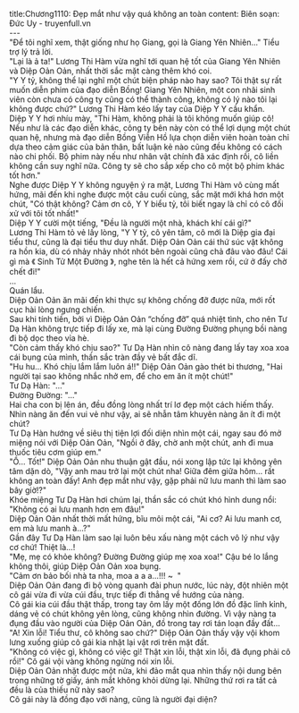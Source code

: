 title:Chương1110: Đẹp mắt như vậy quá không an toàn
content:
Biên soạn: Đức Uy - truyenfull.vn<br>---<br>"Để tôi nghĩ xem, thật giống như họ Giang, gọi là Giang Yên Nhiên..." Tiểu trợ lý trả lời.<br>"Lại là ả ta!" Lương Thi Hàm vừa nghĩ tới quan hệ tốt của Giang Yên Nhiên và Diệp Oản Oản, nhất thời sắc mặt càng thêm khó coi.<br>"Y Y tỷ, không thể lại nghĩ một chút biện pháp nào hay sao? Tôi thật sự rất muốn diễn phim của đạo diễn Bồng! Giang Yên Nhiên, một con nhãi sinh viên còn chưa có công ty cũng có thể thành công, không có lý nào tôi lại không được chứ?" Lương Thi Hàm kéo lấy tay của Diệp Y Y cầu khẩn.<br>Diệp Y Y hơi nhíu mày, "Thi Hàm, không phải là tôi không muốn giúp cô! Nếu như là các đạo diễn khác, công ty bên này còn có thể lợi dụng một chút quan hệ, nhưng mà đạo diễn Bồng Viễn Hồ lựa chọn diễn viên hoàn toàn chỉ dựa theo cảm giác của bản thân, bất luận kẻ nào cũng đều không có cách nào chi phối. Bộ phim này nếu như nhân vật chính đã xác định rồi, cô liền không cần suy nghĩ nữa. Công ty sẽ cho sắp xếp cho cô một bộ phim khác tốt hơn."<br>Nghe được Diệp Y Y không nguyện ý ra mặt, Lương Thi Hàm vô cùng mất hứng, mãi đến khi nghe được một câu cuối cùng, sắc mặt mới khá hơn một chút, "Có thật không? Cảm ơn cô, Y Y biểu tỷ, tôi biết ngay là chỉ có cô đối xử với tôi tốt nhất!"<br>Diệp Y Y cười một tiếng, "Đều là người một nhà, khách khí cái gì?"<br>Lương Thi Hàm tỏ vẻ lấy lòng, "Y Y tỷ, cô yên tâm, cô mới là Diệp gia đại tiểu thư, cũng là đại tiểu thư duy nhất. Diệp Oản Oản cái thứ súc vật không ra hồn kia, dù có nhảy nhảy nhót nhót bên ngoài cũng chả đâu vào đâu! Cái gì mà 《 Sinh Tử Một Đường 》, nghe tên là hết cả hứng xem rồi, cứ ở đấy chờ chết đi!"<br>...<br>Quán lẩu.<br>Diệp Oản Oản ăn mãi đến khi thực sự không chống đỡ được nữa, mới rốt cục hài lòng ngưng chiến.<br>Sau khi tính tiền, bởi vì Diệp Oản Oản “chống đỡ” quá nhiệt tình, cho nên Tư Dạ Hàn không trực tiếp đi lấy xe, mà lại cùng Đường Đường phụng bồi nàng đi bộ dọc theo vỉa hè.<br>"Còn cảm thấy khó chịu sao?" Tư Dạ Hàn nhìn cô nàng đang lấy tay xoa xoa cái bụng của mình, thần sắc tràn đầy vẻ bất đắc dĩ.<br>"Hu hu... Khó chịu lắm lắm luôn á!!" Diệp Oản Oản gào thét bi thương, "Hai người tại sao không nhắc nhở em, để cho em ăn ít một chút!"<br>Tư Dạ Hàn: "..."<br>Đường Đường: "..."<br>Hai cha con bị lên án, đều đồng lòng nhất trí lơ đẹp một cách hiếm thấy. Nhìn nàng ăn đến vui vẻ như vậy, ai sẽ nhẫn tâm khuyên nàng ăn ít đi một chút?<br>Tư Dạ Hàn hướng về siêu thị tiện lợi đối diện nhìn một cái, ngay sau đó mở miệng nói với Diệp Oản Oản, "Ngồi ở đây, chờ anh một chút, anh đi mua thuốc tiêu cơm giúp em."<br>"Ồ... Tốt!" Diệp Oản Oản nhu thuận gật đầu, nói xong lập tức lại không yên tâm dặn dò, "Vậy anh mau trở lại một chút nha! Giữa đêm giữa hôm... rất không an toàn đấy! Anh đẹp mắt như vậy, gặp phải nữ lưu manh thì làm sao bây giờ!?"<br>Khóe miệng Tư Dạ Hàn hơi chúm lại, thần sắc có chút khó hình dung nổi: "Không có ai lưu manh hơn em đâu!"<br>Diệp Oản Oản nhất thời mất hứng, bĩu môi một cái, "Ai cơ? Ai lưu manh cơ, em mà lưu manh à...?"<br>Gần đây Tư Dạ Hàn làm sao lại luôn bêu xấu nàng một cách vô lý như vậy cơ chứ! Thiệt là…!<br>"Mẹ, mẹ có khỏe không? Đường Đường giúp mẹ xoa xoa!" Cậu bé lo lắng không thôi, giúp Diệp Oản Oản xoa bụng.<br>"Cảm ơn bảo bối nhà ta nha, moa a a a…!!! ~  "<br>Diệp Oản Oản đang đi bộ vòng quanh đài phun nước, lúc này, đột nhiên một cô gái vừa đi vừa cúi đầu, trực tiếp đi thẳng về hướng của nàng.<br>Cô gái kia cúi đầu thật thấp, trong tay ôm lấy một đống lớn đồ đặc lỉnh kỉnh, dáng vẻ có chút không yên lòng, cũng không nhìn đường. Vì vậy nàng ta đụng đầu vào người của Diệp Oản Oản, đồ trong tay rơi tán loạn đầy đất...<br>"A! Xin lỗi! Tiểu thư, cô không sao chứ?" Diệp Oản Oản thấy vậy vội khom lưng xuống giúp cô gái kia nhặt lại vật rơi trên mặt đất.<br>"Không có việc gì, không có việc gì! Thật xin lỗi, thật xin lỗi, đã đụng phải cô rồi!" Cô gái vội vàng không ngừng nói xin lỗi.<br>Diệp Oản Oản nhặt được một nửa, khi đảo mắt qua nhìn thấy nội dung bên trong những tờ giấy, ánh mắt không khỏi dừng lại. Những thứ rơi ra tất cả đều là của thiếu nữ này sao?<br>Cô gái này là đồng đạo với nàng, cũng là người đại diện?